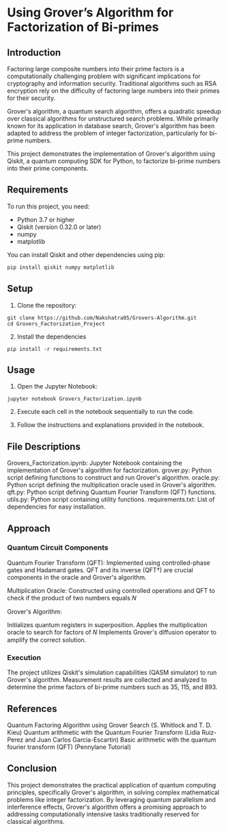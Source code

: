 # Using Grover’s Algorithm for Factorization of Bi-primes

## Introduction

Factoring large composite numbers into their prime factors is a computationally challenging problem with significant implications for cryptography and information security. Traditional algorithms such as RSA encryption rely on the difficulty of factoring large numbers into their primes for their security.

Grover's algorithm, a quantum search algorithm, offers a quadratic speedup over classical algorithms for unstructured search problems. While primarily known for its application in database search, Grover's algorithm has been adapted to address the problem of integer factorization, particularly for bi-prime numbers.

This project demonstrates the implementation of Grover's algorithm using Qiskit, a quantum computing SDK for Python, to factorize bi-prime numbers into their prime components.

## Requirements

To run this project, you need:
- Python 3.7 or higher
- Qiskit (version 0.32.0 or later)
- numpy
- matplotlib

You can install Qiskit and other dependencies using pip:
```bash
pip install qiskit numpy matplotlib
```

## Setup

1. Clone the repository:

```
git clone https://github.com/Nakshatra05/Grovers-Algorithm.git
cd Grovers_Factorization_Project
```

2. Install the dependencies

```
pip install -r requirements.txt
```

## Usage

1. Open the Jupyter Notebook:

```
jupyter notebook Grovers_Factorization.ipynb
```

2. Execute each cell in the notebook sequentially to run the code.

3. Follow the instructions and explanations provided in the notebook.

## File Descriptions

Grovers_Factorization.ipynb: Jupyter Notebook containing the implementation of Grover's algorithm for factorization.
grover.py: Python script defining functions to construct and run Grover's algorithm.
oracle.py: Python script defining the multiplication oracle used in Grover's algorithm.
qft.py: Python script defining Quantum Fourier Transform (QFT) functions.
utils.py: Python script containing utility functions.
requirements.txt: List of dependencies for easy installation.

## Approach

### Quantum Circuit Components
Quantum Fourier Transform (QFT):
Implemented using controlled-phase gates and Hadamard gates.
QFT and its inverse (QFT†) are crucial components in the oracle and Grover's algorithm.

Multiplication Oracle:
Constructed using controlled operations and QFT to check if the product of two numbers equals 
𝑁

Grover's Algorithm:

Initializes quantum registers in superposition.
Applies the multiplication oracle to search for factors of 
𝑁
Implements Grover's diffusion operator to amplify the correct solution.

### Execution
The project utilizes Qiskit's simulation capabilities (QASM simulator) to run Grover's algorithm.
Measurement results are collected and analyzed to determine the prime factors of bi-prime numbers such as 35, 115, and 893.

## References

Quantum Factoring Algorithm using Grover Search (S. Whitlock and T. D. Kieu)
Quantum arithmetic with the Quantum Fourier Transform (Lidia Ruiz-Perez and Juan Carlos Garcia-Escartin)
Basic arithmetic with the quantum fourier transform (QFT) (Pennylane Tutorial)

## Conclusion

This project demonstrates the practical application of quantum computing principles, specifically Grover's algorithm, in solving complex mathematical problems like integer factorization. By leveraging quantum parallelism and interference effects, Grover's algorithm offers a promising approach to addressing computationally intensive tasks traditionally reserved for classical algorithms.


